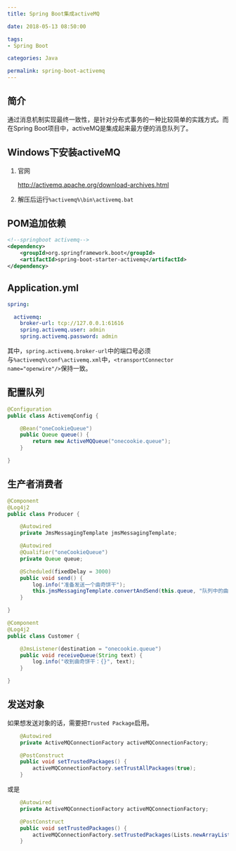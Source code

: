```yaml
---
title: Spring Boot集成activeMQ

date: 2018-05-13 08:50:00

tags:
- Spring Boot

categories: Java

permalink: spring-boot-activemq
---
```


## 简介

通过消息机制实现最终一致性，是针对分布式事务的一种比较简单的实践方式。而在Spring Boot项目中，activeMQ是集成起来最方便的消息队列了。



## Windows下安装activeMQ

1. 官网

   http://activemq.apache.org/download-archives.html

2. 解压后运行`%activemq%\bin\activemq.bat`



## POM追加依赖

~~~xml
<!--springboot activemq-->
<dependency>
    <groupId>org.springframework.boot</groupId>
    <artifactId>spring-boot-starter-activemq</artifactId>
</dependency>
~~~



## Application.yml

~~~yaml
spring:

  activemq:
    broker-url: tcp://127.0.0.1:61616
    spring.activemq.user: admin
    spring.activemq.password: admin
~~~

其中，`spring.activemq.broker-url`中的端口号必须与`%activemq%\conf\activemq.xml`中，`<transportConnector name="openwire"/>`保持一致。



## 配置队列

~~~java
@Configuration
public class ActivemqConfig {

    @Bean("oneCookieQueue")
    public Queue queue() {
        return new ActiveMQQueue("onecookie.queue");
    }

}
~~~



## 生产者消费者

~~~java
@Component
@Log4j2
public class Producer {

    @Autowired
    private JmsMessagingTemplate jmsMessagingTemplate;

    @Autowired
    @Qualifier("oneCookieQueue")
    private Queue queue;

    @Scheduled(fixedDelay = 3000)
    public void send() {
        log.info("准备发送一个曲奇饼干");
        this.jmsMessagingTemplate.convertAndSend(this.queue, "队列中的曲奇饼干");
    }

}
~~~



~~~java
@Component
@Log4j2
public class Customer {

    @JmsListener(destination = "onecookie.queue")
    public void receiveQueue(String text) {
        log.info("收到曲奇饼干：{}", text);
    }

}
~~~



## 发送对象

如果想发送对象的话，需要把`Trusted Package`启用。

~~~java
    @Autowired
    private ActiveMQConnectionFactory activeMQConnectionFactory;

    @PostConstruct
    public void setTrustedPackages() {
        activeMQConnectionFactory.setTrustAllPackages(true);
    }
~~~



或是

~~~java
    @Autowired
    private ActiveMQConnectionFactory activeMQConnectionFactory;

    @PostConstruct
    public void setTrustedPackages() {
        activeMQConnectionFactory.setTrustedPackages(Lists.newArrayList("com.spldeolin.beginningmind"));
    }
~~~

